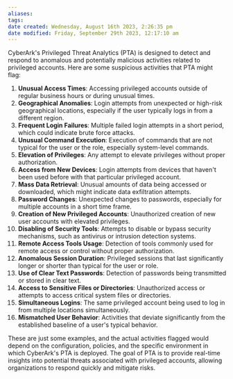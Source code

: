```yaml
---
aliases: 
tags: 
date created: Wednesday, August 16th 2023, 2:26:35 pm
date modified: Friday, September 29th 2023, 12:17:10 am
---
```

CyberArk's Privileged Threat Analytics (PTA) is designed to detect and respond to anomalous and potentially malicious activities related to privileged accounts. Here are some suspicious activities that PTA might flag:

1. **Unusual Access Times**: Accessing privileged accounts outside of regular business hours or during unusual times.
2. **Geographical Anomalies**: Login attempts from unexpected or high-risk geographical locations, especially if the user typically logs in from a different region.
3. **Frequent Login Failures**: Multiple failed login attempts in a short period, which could indicate brute force attacks.
4. **Unusual Command Execution**: Execution of commands that are not typical for the user or the role, especially system-level commands.
5. **Elevation of Privileges**: Any attempt to elevate privileges without proper authorization.
6. **Access from New Devices**: Login attempts from devices that haven't been used before with that particular privileged account.
7. **Mass Data Retrieval**: Unusual amounts of data being accessed or downloaded, which might indicate data exfiltration attempts.
8. **Password Changes**: Unexpected changes to passwords, especially for multiple accounts in a short time frame.
9. **Creation of New Privileged Accounts**: Unauthorized creation of new user accounts with elevated privileges.
10. **Disabling of Security Tools**: Attempts to disable or bypass security mechanisms, such as antivirus or intrusion detection systems.
11. **Remote Access Tools Usage**: Detection of tools commonly used for remote access or control without proper authorization.
12. **Anomalous Session Duration**: Privileged sessions that last significantly longer or shorter than typical for the user or role.
13. **Use of Clear Text Passwords**: Detection of passwords being transmitted or stored in clear text.
14. **Access to Sensitive Files or Directories**: Unauthorized access or attempts to access critical system files or directories.
15. **Simultaneous Logins**: The same privileged account being used to log in from multiple locations simultaneously.
16. **Mismatched User Behavior**: Activities that deviate significantly from the established baseline of a user's typical behavior.

These are just some examples, and the actual activities flagged would depend on the configuration, policies, and the specific environment in which CyberArk's PTA is deployed. The goal of PTA is to provide real-time insights into potential threats associated with privileged accounts, allowing organizations to respond quickly and mitigate risks.